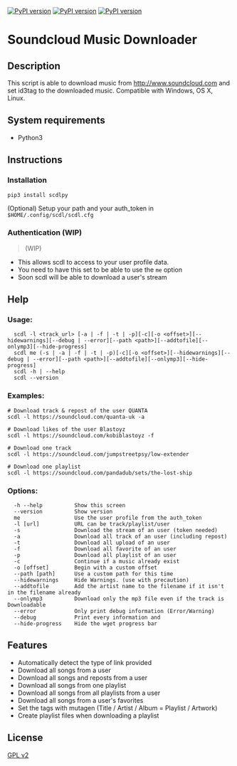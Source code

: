
[![PyPI version](https://img.shields.io/pypi/v/scdl.svg)](https://pypi.python.org/pypi/scdl/)
[![PyPI version](https://img.shields.io/github/issues-raw/flyingrub/scdl.svg)](https://github.com/flyingrub/scdl/issues)
[![PyPI version](https://img.shields.io/pypi/dm/scdl.svg)](https://pypi.python.org/pypi/scdl/)
# Soundcloud Music Downloader
## Description

This script is able to download music from http://www.soundcloud.com and set id3tag to the downloaded music.
Compatible with Windows, OS X, Linux.


## System requirements

* Python3


## Instructions
### Installation
```
pip3 install scdlpy
```
(Optional) Setup your path and your auth_token in `$HOME/.config/scdl/scdl.cfg`


### Authentication (WIP)
> (WIP)

* This allows scdl to access to your user profile data.
* You need to have this set to be able to use the `me` option
* Soon scdl will be able to download a user's stream


## Help
### Usage:
```
  scdl -l <track_url> [-a | -f | -t | -p][-c][-o <offset>][--hidewarnings][--debug | --error][--path <path>][--addtofile][--onlymp3][--hide-progress]
  scdl me (-s | -a | -f | -t | -p)[-c][-o <offset>][--hidewarnings][--debug | --error][--path <path>][--addtofile][--onlymp3][--hide-progress]
  scdl -h | --help
  scdl --version
```
### Examples:
```
# Download track & repost of the user QUANTA
scdl -l https://soundcloud.com/quanta-uk -a

# Download likes of the user Blastoyz
scdl -l https://soundcloud.com/kobiblastoyz -f

# Download one track
scdl -l https://soundcloud.com/jumpstreetpsy/low-extender

# Download one playlist
scdl -l https://soundcloud.com/pandadub/sets/the-lost-ship
```

### Options:
```
  -h --help          Show this screen
  --version          Show version
  me                 Use the user profile from the auth_token
  -l [url]           URL can be track/playlist/user
  -s                 Download the stream of an user (token needed)
  -a                 Download all track of an user (including repost)
  -t                 Download all upload of an user
  -f                 Download all favorite of an user
  -p                 Download all playlist of an user
  -c                 Continue if a music already exist
  -o [offset]        Begin with a custom offset
  --path [path]      Use a custom path for this time
  --hidewarnings     Hide Warnings. (use with precaution)
  --addtofile        Add the artist name to the filename if it isn't in the filename already
  --onlymp3          Download only the mp3 file even if the track is Downloadable
  --error            Only print debug information (Error/Warning)
  --debug            Print every information and
  --hide-progress    Hide the wget progress bar
```


## Features
* Automatically detect the type of link provided
* Download all songs from a user
* Download all songs and reposts from a user
* Download all songs from one playlist
* Download all songs from all playlists from a user
* Download all songs from a user's favorites
* Set the tags with mutagen (Title / Artist / Album = Playlist / Artwork)
* Create playlist files when downloading a playlist


## License

[GPL v2](https://www.gnu.org/licenses/gpl-2.0.txt)
